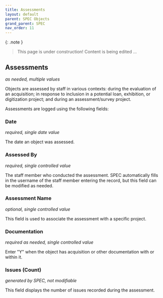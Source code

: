 ```yaml
---
title: Assessments
layout: default
parent: SPEC Objects
grand_parent: SPEC
nav_order: 11
---
```


{: .note }
> This page is under construction! 
> Content is being edited ...

## Assessments
*as needed, multiple values*

Objects are assessed by staff in various contexts: during the evaluation of an acquisition; in response to inclusion in a potential loan, exhibition, or digitization project; and during an assessment/survey project.

Assessments are logged using the following fields:

### Date
*required, single date value*

The date an object was assessed.

### Assessed By
*required, single controlled value*

The staff member who conducted the assessment. SPEC automatically fills in the username of the staff member entering the record, but this field can be modified as needed.

### Assessment Name
*optional, single controlled value*

This field is used to associate the assessment with a specific project.

### Documentation
*required as needed, single controlled value*

Enter "Y" when the object has acquisition or other documentation with or within it.

### Issues (Count)
*generated by SPEC, not modifiable*

This field displays the number of issues recorded during the assessment.